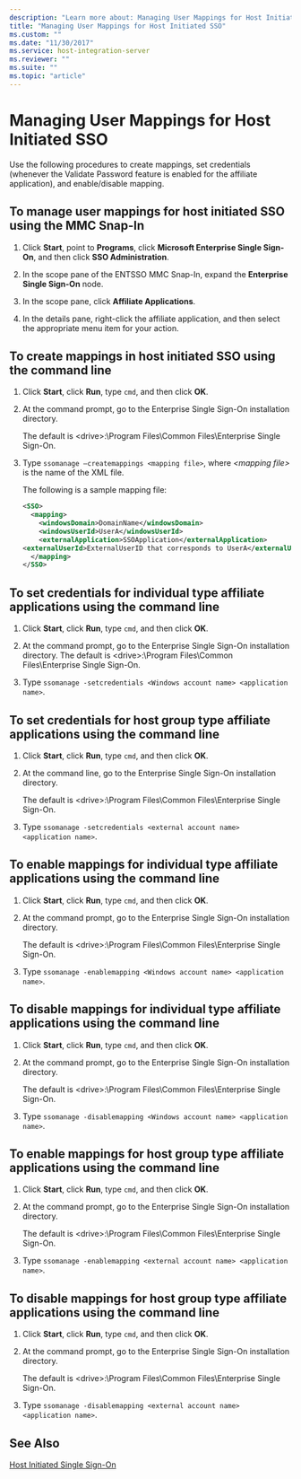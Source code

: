 ```yaml
---
description: "Learn more about: Managing User Mappings for Host Initiated SSO"
title: "Managing User Mappings for Host Initiated SSO"
ms.custom: ""
ms.date: "11/30/2017"
ms.service: host-integration-server
ms.reviewer: ""
ms.suite: ""
ms.topic: "article"
---
```


# Managing User Mappings for Host Initiated SSO

Use the following procedures to create mappings, set credentials (whenever the Validate Password feature is enabled for the affiliate application), and enable/disable mapping.  
  
## To manage user mappings for host initiated SSO using the MMC Snap-In  
  
1. Click **Start**, point to **Programs**, click **Microsoft Enterprise Single Sign-On**, and then click **SSO Administration**.  
  
2. In the scope pane of the ENTSSO MMC Snap-In, expand the **Enterprise Single Sign-On** node.  
  
3. In the scope pane, click **Affiliate Applications**.  
  
4. In the details pane, right-click the affiliate application, and then select the appropriate menu item for your action.  
  
## To create mappings in host initiated SSO using the command line  
  
1. Click **Start**, click **Run**, type `cmd`, and then click **OK**.  
  
2. At the command prompt, go to the Enterprise Single Sign-On installation directory.  
  
     The default is \<drive>:\Program Files\Common Files\Enterprise Single Sign-On.  
  
3. Type `ssomanage –createmappings <mapping file>`, where *\<mapping file>* is the name of the XML file.  
  
     The following is a sample mapping file:  
  
    ```xml
    <SSO>  
      <mapping>  
        <windowsDomain>DomainName</windowsDomain>  
        <windowsUserId>UserA</windowsUserId>  
        <externalApplication>SSOApplication</externalApplication>  
    <externalUserId>ExternalUserID that corresponds to UserA</externalUserId>  
      </mapping>  
    </SSO>  
    ```  

## To set credentials for individual type affiliate applications using the command line  
  
1. Click **Start**, click **Run**, type `cmd`, and then click **OK**.  
  
2. At the command prompt, go to the Enterprise Single Sign-On installation directory. The default is \<drive>:\Program Files\Common Files\Enterprise Single Sign-On.  
  
3. Type `ssomanage -setcredentials <Windows account name> <application name>`.  
  
## To set credentials for host group type affiliate applications using the command line  
  
1. Click **Start**, click **Run**, type `cmd`, and then click **OK**.  
  
2. At the command line, go to the Enterprise Single Sign-On installation directory.  
  
     The default is \<drive>:\Program Files\Common Files\Enterprise Single Sign-On.  
  
3. Type `ssomanage -setcredentials <external account name> <application name>`.  
  
## To enable mappings for individual type affiliate applications using the command line  
  
1. Click **Start**, click **Run**, type `cmd`, and then click **OK**.  
  
2. At the command prompt, go to the Enterprise Single Sign-On installation directory.  
  
     The default is \<drive>:\Program Files\Common Files\Enterprise Single Sign-On.  
  
3. Type `ssomanage -enablemapping <Windows account name> <application name>`.  
  
## To disable mappings for individual type affiliate applications using the command line  
  
1. Click **Start**, click **Run**, type `cmd`, and then click **OK**.  
  
2. At the command prompt, go to the Enterprise Single Sign-On installation directory.  
  
     The default is \<drive\>:\\Program Files\\Common Files\\Enterprise Single Sign-On.  
  
3. Type `ssomanage -disablemapping <Windows account name> <application name>`.  
  
## To enable mappings for host group type affiliate applications using the command line  
  
1. Click **Start**, click **Run**, type `cmd`, and then click **OK**.  
  
2. At the command prompt, go to the Enterprise Single Sign-On installation directory.  
  
     The default is \<drive>:\Program Files\Common Files\Enterprise Single Sign-On.  
  
3. Type `ssomanage -enablemapping <external account name> <application name>`.  
  
## To disable mappings for host group type affiliate applications using the command line

1. Click **Start**, click **Run**, type `cmd`, and then click **OK**.  
  
2. At the command prompt, go to the Enterprise Single Sign-On installation directory.  
  
     The default is \<drive>:\Program Files\Common Files\Enterprise Single Sign-On.  
  
3. Type `ssomanage -disablemapping <external account name> <application name>`.  
  
## See Also

 [Host Initiated Single Sign-On](../esso/host-initiated-single-sign-on.md)
